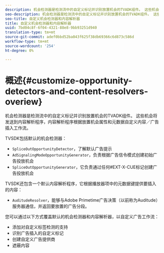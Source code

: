 ```yaml
---
description: 机会检测器是检测流中的自定义标记并识别放置机会的TVADK组件。 这些机会将发送到内容解析程序，内容解析程序根据放置机会属性和元数据自定义内容／广告插入工作流。
seo-description: 机会检测器是检测流中的自定义标记并识别放置机会的TVADK组件。 这些机会将发送到内容解析程序，内容解析程序根据放置机会属性和元数据自定义内容／广告插入工作流。
seo-title: 自定义机会检测器和内容解析器
title: 自定义机会检测器和内容解析器
uuid: 7bd04c8f-6f04-4321-88e8-9bb93251d940
translation-type: tm+mt
source-git-commit: adef0bbd52ba043f625f38db69366c6d873c586d
workflow-type: tm+mt
source-wordcount: '254'
ht-degree: 0%

---
```



# 概述{#customize-opportunity-detectors-and-content-resolvers-overiew}

机会检测器是检测流中的自定义标记并识别放置机会的TVADK组件。 这些机会将发送到内容解析程序，内容解析程序根据放置机会属性和元数据自定义内容／广告插入工作流。

TVSDK包括默认的机会检测器：

* `SpliceOutOpportunityDetector`，了解默认广告提示
* `AdSignalingModeOpportunityGenerator`，负责根据广告信令模式创建初始广告投放机会
* `SpliceOutOpportunityGenerator`，它负责通过任何#EXT-X-CUE标记创建广告投放机会

TVSDK还包含一个默认内容解析程序，它根据播放器项中的元数据键提供要插入的内容：

* `AuditudeResolver`，能够与Adobe Primetime广告决策（以前称为Auditude）服务器通信，并返回要放置的广告分段。

您可以通过以下方式覆盖默认的机会检测器和内容解析器，以自定义广告工作流：

* 添加对自定义标签检测的支持
* 识别广告插入的自定义标记
* 创建自定义广告提供商
* 遮蔽内容

